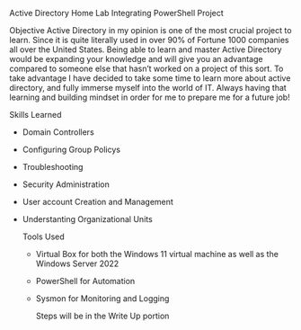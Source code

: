 Active Directory Home Lab Integrating PowerShell Project 

Objective 
Active Directory in my opinion is one of the most crucial project to learn. Since it is quite literally used in over 90% of Fortune 1000 companies all over the United States. Being able to learn and master Active Directory would be expanding your knowledge and will give you an advantage compared to someone else that hasn’t worked on a project of this sort. To take advantage I have decided to take some time to learn more about active directory, and fully immerse myself into the world of IT. Always having that learning and building mindset in order for me to prepare me for a future job! 

Skills Learned 
- Domain Controllers
- Configuring Group Policys
- Troubleshooting
- Security Administration
- User account Creation and Management
- Understanting Organizational Units

  Tools Used
  - Virtual Box for both the Windows 11 virtual machine as well as the Windows Server 2022
  - PowerShell for Automation
  - Sysmon for Monitoring and Logging
 
    Steps will be in the Write Up portion 
